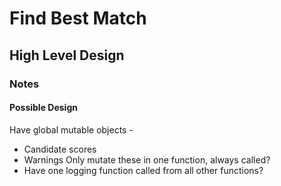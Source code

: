 # Find Best Match

## High Level Design

### Notes
#### Possible Design
Have global mutable objects -
- Candidate scores
- Warnings
Only mutate these in one function, always called?
- Have one logging function called from all other functions?
